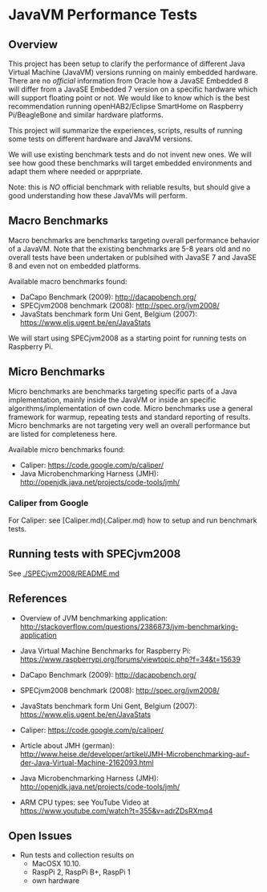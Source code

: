 # JavaVM Performance Tests

## Overview

This project has been setup to clarify the performance of different Java Virtual Machine (JavaVM) versions running on mainly embedded hardware. There are no _official_ information from Oracle how a JavaSE Embedded 8 will differ from a JavaSE Embedded 7 version on a specific hardware which will support floating point or not. We would like to know which is the best recommendation running openHAB2/Eclipse SmartHome on Raspberry Pi/BeagleBone and similar hardware platforms.

This project will summarize the experiences, scripts, results of running some tests on different hardware and JavaVM versions.

We will use existing benchmark tests and do not invent new ones. We will see how good these benchmarks will target embedded environments and adapt them where needed or apprpriate.

Note: this is *NO* official benchmark with reliable results, but should give a good understanding how these JavaVMs will perform.

## Macro Benchmarks

Macro benchmarks are benchmarks targeting overall performance behavior of a JavaVM. Note that the existing benchmarks are 5-8 years old and no overall tests have been undertaken or publsihed with JavaSE 7 and JavaSE 8 and even not on embedded platforms.

Available macro benchmarks found:
* DaCapo Benchmark (2009): http://dacapobench.org/
* SPECjvm2008 benchmark (2008): http://spec.org/jvm2008/
* JavaStats benchmark form Uni Gent, Belgium (2007): https://www.elis.ugent.be/en/JavaStats

We will start using SPECjvm2008 as a starting point for running tests on Raspberry Pi.

## Micro Benchmarks

Micro benchmarks are benchmarks targeting specific parts of a Java implementation, mainly  inside the JavaVM or inside an specific algorithms/implementation of own code. Micro benchmarks use a general framework for warmup, repeating tests and standard reporting of results. Micro benchmarks are not targeting very well an overall performance but are listed for completeness here.

Available micro benchmarks found:
* Caliper: https://code.google.com/p/caliper/
* Java Microbenchmarking Harness (JMH): http://openjdk.java.net/projects/code-tools/jmh/

### Caliper from Google

For Caliper: see [Caliper.md)(.Caliper.md) how to setup and run benchmark tests.


## Running tests with SPECjvm2008

See [./SPECjvm2008/README.md](./SPECjvm2008/README.md)

## References

* Overview of JVM benchmarking application: http://stackoverflow.com/questions/2386873/jvm-benchmarking-application
* Java Virtual Machine Benchmarks for Raspberry Pi: https://www.raspberrypi.org/forums/viewtopic.php?f=34&t=15639

* DaCapo Benchmark (2009): http://dacapobench.org/
* SPECjvm2008 benchmark (2008): http://spec.org/jvm2008/
* JavaStats benchmark form Uni Gent, Belgium (2007): https://www.elis.ugent.be/en/JavaStats

* Caliper: https://code.google.com/p/caliper/
* Article about JMH (german): http://www.heise.de/developer/artikel/JMH-Microbenchmarking-auf-der-Java-Virtual-Machine-2162093.html
* Java Microbenchmarking Harness (JMH): http://openjdk.java.net/projects/code-tools/jmh/

* ARM CPU types: see YouTube Video at https://www.youtube.com/watch?t=355&v=adrZDsRXmq4

## Open Issues

* Run tests and collection results on
  * MacOSX 10.10.
  * RaspPi 2, RaspPi B+, RaspPi 1
  * own hardware
